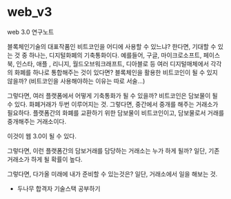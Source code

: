 # web_v3
web 3.0 연구노트


블록체인기술의 대표작품인 비트코인을 어디에 사용할 수 있느냐? 한다면, 기대할 수 있는 것 중 하나는, 디지털화폐의 기축통화이다.
예를들어, 구글, 마이크로소프트, 페이스북, 인스타, 애플 , 리니지, 월드오브워크래프트, 디아블로 등 여러 디지털매체에서 각각의 화폐를 하나로 통합해주는 것이 있다면?
블록체인을 활용한 비트코인이 될 수 있지 않을까?
(비트코인을 사용해야하는 이유는 따로 서술...)

그렇다면, 여러 플랫폼에서 어떻게 기축통화가 될 수 있을까?
비트코인은 담보물이 될 수 있다.
화폐거래가 두번 이루어지는 것.
그렇다면, 중간에서 중개를 해주는 거래소가 필요하다.
플랫폼간의 화폐를 교환하기 위한 담보물이 비트코인이고, 담보물로서 거래를 중개해주는 거래소이다.

이것이 웹 3.0이 될 수 있다.

그렇다면, 이런 플랫폼간의 담보거래를 담당하는 거래소는 누가 하게 될까?
일단, 기존 거래소가 하게 될 확률이 높다.

그렇다면, 다가올 미래에 내가 준비할 수 있는것은?
일단, 거래소에서 일을 해보는 것.

 - 두나무 합격자 기술스택 공부하기

